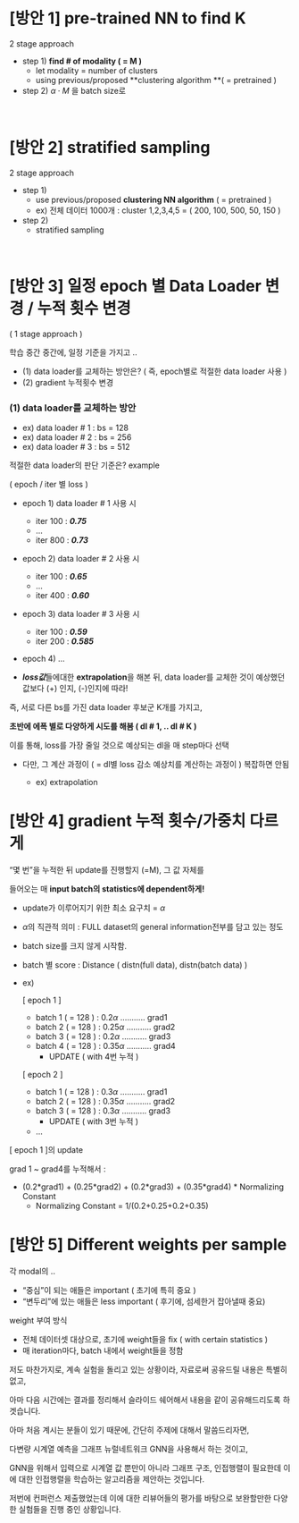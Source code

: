 

# [방안 1] pre-trained NN to find K 

2 stage approach

- step 1) **find # of modality ( = M )**
  - let modality = number of clusters
  - using previous/proposed **clustering algorithm **( = pretrained )
- step 2) $\alpha \cdot M$ 을 batch size로

<br>

# [방안 2] stratified sampling

2 stage approach

- step 1) 
  - use previous/proposed **clustering NN algorithm** ( = pretrained )
  - ex) 전체 데이터 1000개 : cluster 1,2,3,4,5 = ( 200, 100, 500, 50, 150 )
- step 2) 
  - stratified sampling

<br>

# [방안 3] 일정 epoch 별 Data Loader 변경  / 누적 횟수 변경

( 1 stage approach )

학습 중간 중간에, 일정 기준을 가지고 ..

- (1) data loader를 교체하는 방안은? 
  ( 즉, epoch별로 적절한 data loader 사용 )
- (2) gradient 누적횟수 변경 



### (1) data loader를 교체하는 방안

- ex) data loader # 1 : bs = 128
- ex) data loader # 2 : bs = 256
- ex) data loader # 3 : bs = 512



적절한 data loader의 판단 기준은? example

( epoch / iter 별 loss )

- epoch 1) data loader # 1 사용 시
  - iter 100 : ***0.75***
  - …
  - iter 800 : ***0.73***
- epoch 2) data loader # 2 사용 시
  - iter 100 : ***0.65***
  - …
  - iter 400 : ***0.60***
- epoch 3) data loader # 3 사용 시
  - iter 100 : ***0.59***
  - iter 200 : ***0.585***

- epoch 4) …

- ***loss값***들에대한 **extrapolation**을 해본 뒤, data loader를 교체한 것이 예상했던 값보다 (+) 인지, (-)인지에 따라!

  

즉, 서로 다른 bs를 가진 data loader 후보군 K개를 가지고,

**초반에 에폭 별로 다양하게 시도를 해봄 ( dl # 1, .. dl # K )**

이를 통해, loss를 가장 줄일 것으로 예상되는 dl을 매 step마다 선택

- 다만, 그 계산 과정이 ( = dl별 loss 감소 예상치를 계산하는 과정이 ) 복잡하면 안됨

  - ex) extrapolation

  





# [방안 4] gradient 누적 횟수/가중치 다르게

“몇 번”을 누적한 뒤 update를 진행할지 (=M), 그 값 자체를 

들어오는 매 **input batch의 statistics에 dependent하게!**



- update가 이루어지기 위한 최소 요구치 = $\alpha$

- $\alpha$의 직관적 의미 : FULL dataset의 general information전부를 담고 있는 정도

- batch size를 크지 않게 시작함.

- batch 별 score : Distance ( distn(full data), distn(batch data) )

- ex)

  [ epoch 1 ]

  - batch 1 ( = 128 ) : $0.2 \alpha$ ……….. grad1 
  - batch 2 ( = 128 ) : $0.25 \alpha$ ……….. grad2
  - batch 3 ( = 128 ) : $0.2 \alpha$ ……….. grad3
  - batch 4 ( = 128 ) : $0.35\alpha$ ……….. grad4 
    - UPDATE ( with 4번 누적 )

  [ epoch 2 ]

  - batch 1 ( = 128 ) : $0.3 \alpha$ ……….. grad1 
  - batch 2 ( = 128 ) : $0.35 \alpha$ ……….. grad2 
  - batch 3 ( = 128 ) : $0.3 \alpha$ ……….. grad3
    - UPDATE ( with 3번 누적 )
  - …



[ epoch 1 ]의 update

grad 1 ~ grad4를 누적해서 :

- (0.2\*grad1) + (0.25\*grad2) + (0.2\*grad3) + (0.35\*grad4) * Normalizing Constant
  - Normalizing Constant = 1/(0.2+0.25+0.2+0.35)



# [방안 5] Different weights per sample

각 modal의 ..

- “중심”이 되는 애들은 important ( 초기에 특히 중요 )
- “변두리”에 있는 애들은 less important ( 후기에, 섬세한거 잡아낼때 중요)



weight 부여 방식

- 전체 데이터셋 대상으로, 초기에 weight들을 fix ( with certain statistics )
- 매 iteration마다,  batch 내에서 weight들을 정함





저도 마찬가지로, 계속 실험을 돌리고 있는 상황이라, 자료로써 공유드릴 내용은 특별히 없고,

아마 다음 시간에는 결과를 정리해서 슬라이드 쉐어해서 내용을 같이 공유해드리도록 하겟습니다.



아마 처음 계시는 분들이 있기 때문에, 간단히 주제에 대해서 말씀드리자면,

다변량 시계열 예측을 그래프 뉴럴네트워크 GNN을 사용해서 하는 것이고,

GNN을 위해서 입력으로 시계열 값 뿐만이 아니라 그래프 구조, 인접행렬이 필요한데 이에 대한 인접행렬을 학습하는 알고리즘을 제안하는 것입니다.



저번에 컨퍼런스 제출했었는데 이에 대한 리뷰어들의 평가를 바탕으로 보완할만한 다양한 실험들을 진행 중인 상황입니다.

